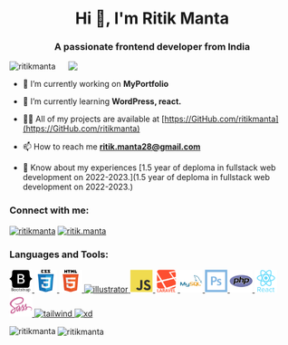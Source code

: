 <h1 align="center">Hi 👋, I'm Ritik Manta</h1>
<h3 align="center">A passionate frontend developer from India</h3>
<Img align="right" width="400" src="https://encrypted-tbn0.gstatic.com/images?q=tbn:ANd9GcRml8HGWgILdwqTB096taC8CRZnbtS9VUhzYg&usqp=CAU">

<p align="left"> <img src="https://komarev.com/ghpvc/?username=ritikmanta&label=Profile%20views&color=0e75b6&style=flat" alt="ritikmanta" /> </p>

- 🔭 I’m currently working on **MyPortfolio**

- 🌱 I’m currently learning **WordPress, react.**

- 👨‍💻 All of my projects are available at [https://GitHub.com/ritikmanta](https://GitHub.com/ritikmanta)

- 📫 How to reach me **ritik.manta28@gmail.com**

- 📄 Know about my experiences [1.5 year of deploma in fullstack web development on 2022-2023.](1.5 year of deploma in fullstack web development on 2022-2023.)

<h3 align="left">Connect with me:</h3>
<p align="left">
<a href="https://m.facebook.com/profile.php/?id=100092480363806" target="blank"><img align="center" src="https://raw.githubusercontent.com/rahuldkjain/github-profile-readme-generator/master/src/images/icons/Social/facebook.svg" alt="ritikmanta" height="30" width="40" /></a>
<a href="https://www.instagram.com/ritik.manta/" target="blank"><img align="center" src="https://raw.githubusercontent.com/rahuldkjain/github-profile-readme-generator/master/src/images/icons/Social/instagram.svg" alt="ritik.manta" height="30" width="40" /></a>
</p>

<h3 align="left">Languages and Tools:</h3>
<p align="left"> <a href="https://getbootstrap.com" target="_blank" rel="noreferrer"> <img src="https://raw.githubusercontent.com/devicons/devicon/master/icons/bootstrap/bootstrap-plain-wordmark.svg" alt="bootstrap" width="40" height="40"/> </a> <a href="https://www.w3schools.com/css/" target="_blank" rel="noreferrer"> <img src="https://raw.githubusercontent.com/devicons/devicon/master/icons/css3/css3-original-wordmark.svg" alt="css3" width="40" height="40"/> </a> <a href="https://www.w3.org/html/" target="_blank" rel="noreferrer"> <img src="https://raw.githubusercontent.com/devicons/devicon/master/icons/html5/html5-original-wordmark.svg" alt="html5" width="40" height="40"/> </a> <a href="https://www.adobe.com/in/products/illustrator.html" target="_blank" rel="noreferrer"> <img src="https://www.vectorlogo.zone/logos/adobe_illustrator/adobe_illustrator-icon.svg" alt="illustrator" width="40" height="40"/> </a> <a href="https://developer.mozilla.org/en-US/docs/Web/JavaScript" target="_blank" rel="noreferrer"> <img src="https://raw.githubusercontent.com/devicons/devicon/master/icons/javascript/javascript-original.svg" alt="javascript" width="40" height="40"/> </a> <a href="https://laravel.com/" target="_blank" rel="noreferrer"> <img src="https://raw.githubusercontent.com/devicons/devicon/master/icons/laravel/laravel-plain-wordmark.svg" alt="laravel" width="40" height="40"/> </a> <a href="https://www.mysql.com/" target="_blank" rel="noreferrer"> <img src="https://raw.githubusercontent.com/devicons/devicon/master/icons/mysql/mysql-original-wordmark.svg" alt="mysql" width="40" height="40"/> </a> <a href="https://www.photoshop.com/en" target="_blank" rel="noreferrer"> <img src="https://raw.githubusercontent.com/devicons/devicon/master/icons/photoshop/photoshop-line.svg" alt="photoshop" width="40" height="40"/> </a> <a href="https://www.php.net" target="_blank" rel="noreferrer"> <img src="https://raw.githubusercontent.com/devicons/devicon/master/icons/php/php-original.svg" alt="php" width="40" height="40"/> </a> <a href="https://reactjs.org/" target="_blank" rel="noreferrer"> <img src="https://raw.githubusercontent.com/devicons/devicon/master/icons/react/react-original-wordmark.svg" alt="react" width="40" height="40"/> </a> <a href="https://sass-lang.com" target="_blank" rel="noreferrer"> <img src="https://raw.githubusercontent.com/devicons/devicon/master/icons/sass/sass-original.svg" alt="sass" width="40" height="40"/> </a> <a href="https://tailwindcss.com/" target="_blank" rel="noreferrer"> <img src="https://www.vectorlogo.zone/logos/tailwindcss/tailwindcss-icon.svg" alt="tailwind" width="40" height="40"/> </a> <a href="https://www.adobe.com/products/xd.html" target="_blank" rel="noreferrer"> <img src="https://cdn.worldvectorlogo.com/logos/adobe-xd.svg" alt="xd" width="40" height="40"/> </a> </p>

<p><img align="left" src="https://github-readme-stats.vercel.app/api/top-langs?username=ritikmanta&show_icons=true&locale=en&layout=compact" alt="ritikmanta" /></p>

<p> <img align="center" src="https://github-readme-stats.vercel.app/api?username=ritikmanta&show_icons=true&locale=en" alt="ritikmanta" /></p>
